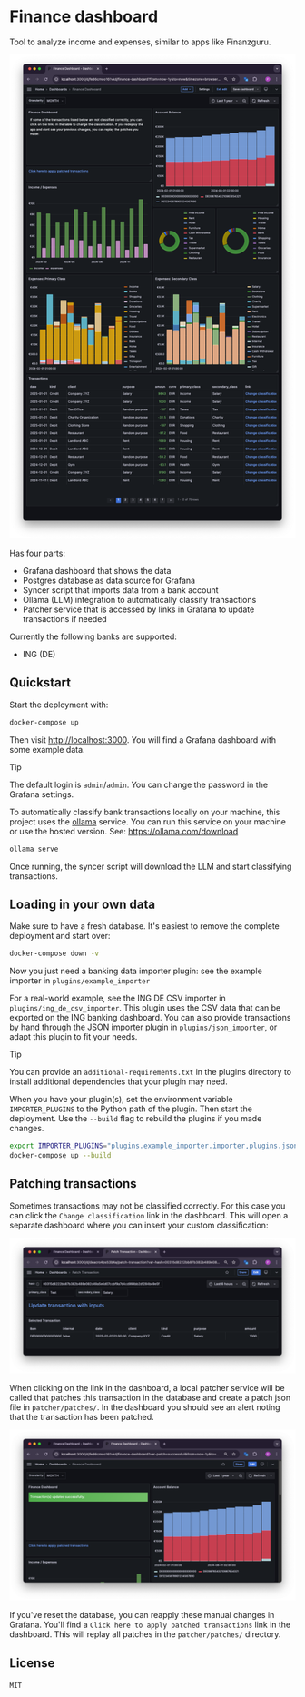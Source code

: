 # Finance dashboard

Tool to analyze income and expenses, similar to apps like Finanzguru.

![Screenshot](screenshots/main-dashboard.png)

Has four parts:
- Grafana dashboard that shows the data
- Postgres database as data source for Grafana
- Syncer script that imports data from a bank account
- Ollama (LLM) integration to automatically classify transactions
- Patcher service that is accessed by links in Grafana to update transactions if needed

Currently the following banks are supported:
- ING (DE)

## Quickstart

Start the deployment with:
```bash
docker-compose up
```

Then visit [http://localhost:3000](http://localhost:3000). You will find a Grafana dashboard with some example data.

> [!TIP]
> The default login is `admin`/`admin`. You can change the password in the Grafana settings.

To automatically classify bank transactions locally on your machine, this project uses the [ollama](https://ollama.com) service. You can run this service on your machine or use the hosted version. See: https://ollama.com/download

```bash
ollama serve
```

Once running, the syncer script will download the LLM and start classifying transactions.

## Loading in your own data

Make sure to have a fresh database. It's easiest to remove the complete deployment and start over:

```bash
docker-compose down -v
```

Now you just need a banking data importer plugin: see the example importer in `plugins/example_importer`

For a real-world example, see the ING DE CSV importer in `plugins/ing_de_csv_importer`. This plugin uses the CSV data that can be exported on the ING banking dashboard. You can also provide transactions by hand through the JSON importer plugin in `plugins/json_importer`, or adapt this plugin to fit your needs.

> [!TIP]
> You can provide an `additional-requirements.txt` in the plugins directory to install additional dependencies that your plugin may need.

When you have your plugin(s), set the environment variable `IMPORTER_PLUGINS` to the Python path of the plugin. Then start the deployment. Use the `--build` flag to rebuild the plugins if you made changes.

```bash
export IMPORTER_PLUGINS="plugins.example_importer.importer,plugins.json_importer.importer"
docker-compose up --build
```

## Patching transactions

Sometimes transactions may not be classified correctly. For this case you can click the `Change classification` link in the dashboard. This will open a separate dashboard where you can insert your custom classification:

![Screenshot](screenshots/patch-transaction.png)

When clicking on the link in the dashboard, a local patcher service will be called that patches this transaction in the database and create a patch json file in `patcher/patches/`. In the dashboard you should see an alert noting that the transaction has been patched.

![Screenshot](screenshots/patch-transaction-success.png)

If you've reset the database, you can reapply these manual changes in Grafana. You'll find a `Click here to apply patched transactions` link in the dashboard. This will replay all patches in the `patcher/patches/` directory.

## License

`MIT`
